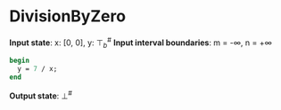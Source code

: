 # DivisionByZero

**Input state**: x: [0, 0], y: $⊤_{b}^{\text{\#}}$
**Input interval boundaries**: m = -∞, n = +∞
```pascal
begin
  y = 7 / x;
end
```
**Output state**: $⊥^{\text{\#}}$
